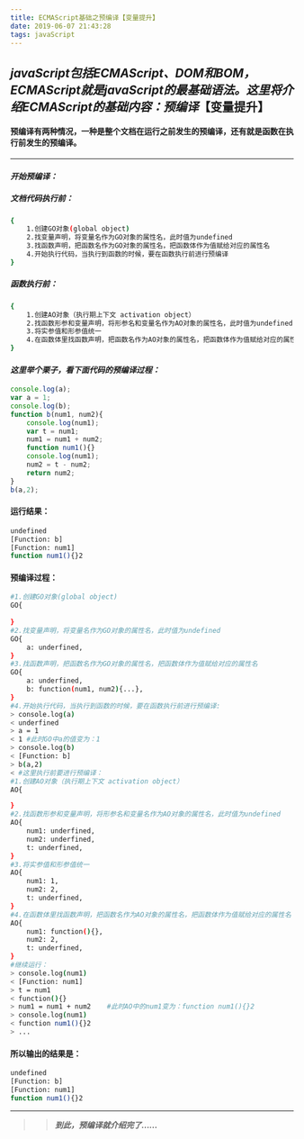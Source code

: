 ```yaml
---
title: ECMAScript基础之预编译【变量提升】
date: 2019-06-07 21:43:28
tags: javaScript
---
```


## ***javaScript包括ECMAScript、DOM和BOM，ECMAScript就是javaScript的最基础语法。这里将介绍ECMAScript的基础内容：预编译***【变量提升】

#### 预编译有两种情况，一种是整个文档在运行之前发生的预编译，还有就是函数在执行前发生的预编译。

---

#### *开始预编译：*

##### ***文档代码执行前：***

```bash
{
	1.创建GO对象(global object)
	2.找变量声明，将变量名作为GO对象的属性名，此时值为undefined
	3.找函数声明，把函数名作为GO对象的属性名，把函数体作为值赋给对应的属性名
	4.开始执行代码，当执行到函数的时候，要在函数执行前进行预编译
}
```

##### ***函数执行前：***

```bash
{
	1.创建AO对象（执行期上下文 activation object）
	2.找函数形参和变量声明，将形参名和变量名作为AO对象的属性名，此时值为undefined
	3.将实参值和形参值统一
	4.在函数体里找函数声明，把函数名作为AO对象的属性名，把函数体作为值赋给对应的属性名
}
```

#### ***这里举个栗子，看下面代码的预编译过程：***

```javascript
console.log(a);
var a = 1;
console.log(b);
function b(num1, num2){
    console.log(num1);
    var t = num1;
    num1 = num1 + num2;
    function num1(){}
    console.log(num1);
    num2 = t - num2;
    return num2;
}
b(a,2);
```

#### 运行结果：

```bash
undefined
[Function: b]
[Function: num1]
function num1(){}2
```

#### 预编译过程：

```bash
#1.创建GO对象(global object)
GO{
	
}
#2.找变量声明，将变量名作为GO对象的属性名，此时值为undefined
GO{
	a: underfined,
}
#3.找函数声明，把函数名作为GO对象的属性名，把函数体作为值赋给对应的属性名
GO{
	a: underfined,
	b: function(num1, num2){...},
}
#4.开始执行代码，当执行到函数的时候，要在函数执行前进行预编译:
> console.log(a)
< underfined
> a = 1
< 1	#此时GO中a的值变为：1
> console.log(b)
< [Function: b]
> b(a,2)
< #这里执行前要进行预编译：
#1.创建AO对象（执行期上下文 activation object）
AO{

}
#2.找函数形参和变量声明，将形参名和变量名作为AO对象的属性名，此时值为undefined
AO{
	num1: underfined,
	num2: underfined,
	t: underfined,
}
#3.将实参值和形参值统一
AO{
	num1: 1,
	num2: 2,
	t: underfined,
}
#4.在函数体里找函数声明，把函数名作为AO对象的属性名，把函数体作为值赋给对应的属性名
AO{
	num1: function(){},
	num2: 2,
	t: underfined,
}
#继续运行：
> console.log(num1)
< [Function: num1]
> t = num1
< function(){}
> num1 = num1 + num2	#此时AO中的num1变为：function num1(){}2
> console.log(num1)
< function num1(){}2
> ...
```

#### 所以输出的结果是：

```bash
undefined
[Function: b]
[Function: num1]
function num1(){}2
```

---

> > ***到此，预编译就介绍完了......***

